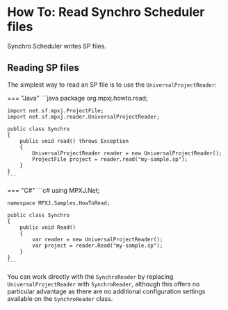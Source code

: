 # How To: Read Synchro Scheduler files
Synchro Scheduler writes SP files.

## Reading SP files
The simplest way to read an SP file is to use the `UniversalProjectReader`:

=== "Java"
	```java
	package org.mpxj.howto.read;
	
	import net.sf.mpxj.ProjectFile;
	import net.sf.mpxj.reader.UniversalProjectReader;
	
	public class Synchro
	{
		public void read() throws Exception
		{
			UniversalProjectReader reader = new UniversalProjectReader();
			ProjectFile project = reader.read("my-sample.sp");
		}
	}
	```

=== "C#"
	```c#
	using MPXJ.Net;
	
	namespace MPXJ.Samples.HowToRead;
	
	public class Synchro
	{
	 	public void Read()
	 	{
		  	var reader = new UniversalProjectReader();
		  	var project = reader.Read("my-sample.sp");
	 	}
	}
	```

You can work directly with the `SynchroReader` by replacing
`UniversalProjectReader` with `SynchroReader`, although this offers no
particular advantage as there are no additional configuration settings available
on the `SynchroReader` class.
